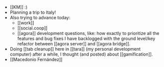 - [[KM]] :)
- Planning a trip to Italy!
- Also trying to advance today:
  * [[work]]
  * [[social.coop]]
  * [[agora]] development questions, like: how exactly to prioritize all the features and bug fixes I have backlogged with the ground level/key refactor between [[agora server]] and [[agora bridge]].
- Doing [[tab cleanup]] here in [[tara]] (my personal development computer) after a while, I thought (and posted) about [[gamification]].
- [[Macedonio Fernández]]
